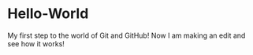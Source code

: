 # Hello-World
My first step to the world of Git and GitHub!
Now I am making an edit and see how it works!

